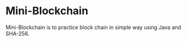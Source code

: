 # Mini-Blockchain

Mini-Blockchain is to practice block chain in simple way using Java and SHA-256.
